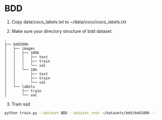 # BDD

1. Copy data/coco_labels.txt to ~/data/coco/coco_labels.txt

2. Make sure your directory structure of bdd dataset:

```
.
├── bdd100k
│   ├── images
│   │   ├── 100k
│   │   │   ├── test
│   │   │   ├── train
│   │   │   └── val
│   │   └── 10k
│   │       ├── test
│   │       ├── train
│   │       └── val
│   └── labels
│       ├── train
│       └── val
```

3. Train ssd

```sh
python train.py --dataset BDD --dataset_root ~/datasets/bdd/bdd100k --lr 1e-4
```